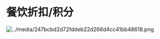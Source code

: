 # 餐饮折扣/积分

![../media/247bcbd2d72fddeb22d266d4cc41bb48618.png](https://cos.zjkmkj.com/media/2024/08/20/a39f1dbfd7870289266f31ee19024bde-2.webp)
